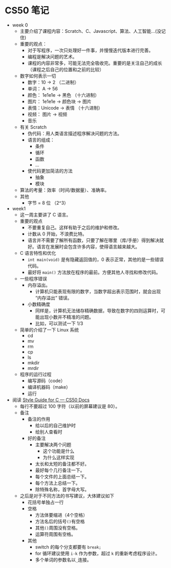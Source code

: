 # CS50 笔记

- week 0
	- 主要介绍了课程内容：Scratch、C、Javascript、算法、人工智能...(没记住)
	- 重要的观点：
		- 对于写程序，一次只处理好一件事，并慢慢迭代版本进行完善。
		- 编程是解决问题的艺术。
		- 课程的内容非常多，可能无法完全吸收完。重要的是关注自己的成长（课程之后自己的位置和之前的比较）
	- 数字如何表示一切
		- 数字：10 -> 2 （二进制）
		- 单词： A -> 56 
		- 颜色： 1e1e1e -> 黑色 （十六进制）
		- 图片： 1e1e1e -> 颜色块 -> 图片
		- 表情：Unicode -> 表情 （十六进制）
		- 视频： 图片 -> 视频
		- 音乐
	- 有关 Scratch 
		- 伪代码：用人类语言描述程序解决问题的方法。
		- 语言的组成：
			- 条件
			- 循环
			- 函数
			- ...
		- 使代码更加简洁的方法
			- 抽象
			- 模块
	- 算法的考量：效率（时间/数据量）、准确率。
	- 其他
		- 字节 = 8 位 （2^3）
- week1
	- 这一周主要讲了 C 语言。
	- 重要的观点
		- 不要重复自己。这样有助于之后的维护和修改。
		- 计数从 0 开始，不浪费比特。
		- 语言并不需要了解所有函数，只要了解在哪里（库/手册）得到解决就好。语言在发展时会包含许多内容，使得语言越来越大。
	- C 语言特性和优化
		- `int main(void)` 是有隐藏返回值的，0 表示正常，其他的是一些错误代码。
		- 最好将 `main()` 方法放在程序的最前。方便其他人寻找和修改代码。
	- 一些程序错误
		- 内存溢出。
			- 计算机只能表现有限的数字，当数字超出表示范围时，就会出现 “内存溢出“ 错误。
		- 小数精确度
			- 同样是，计算机无法储存精确数据，导致在数字的四则运算时，可能出现小数并不精准的问题。
			- 比如，可以测试一下 1/3
	- 简单的介绍了一下 Linux 系统
		- cd
		- mv
		- rm
		- cp
		- ls
		- mkdir
		- mrdir
	- 程序的运行过程
		- 编写源码（code）
		- 编译机器码（make）
		- 运行
- 阅读 [Style Guide for C — CS50 Docs](https://cs50.readthedocs.io/style/c/)
	- 每行不要超过 100 字符（以前的屏幕建议是 80）。
	- 备注
		- 备注的作用
			- 给以后的自己维护时
			- 给别人查看时
		- 好的备注
			- 主要解决两个问题
				- 这个功能是什么
				- 为什么这样实现
			- 太长和太短的备注都不好。
			- 最好每个几行备注一下。
			- 每个文件的上面总结一下。
			- 每个方法上总结一下。
			- 除特殊名称，首字母大写。
	- 之后是对于不同方法的书写建议，大体建议如下
		- 花括号单独占一行
		- 空格
			- 方法体要缩进（4个空格）
			- 方法名后的括号`()`有空格
			- 其他`()`周围没有空格。 
			- 运算符周围有空格。
		- 其他
			- switch 的每个分支都要有 `break;`
			- for 循环建议使用 `i-k` 作为参数，超过 `k` 的重新考虑程序设计。
			- 多个单词的参数名以`_`连接。